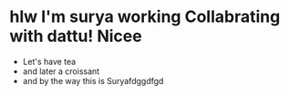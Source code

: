 # hlw I'm surya working Collabrating with dattu! Nicee
- Let's have tea
- and later a croissant
- and by the way this is Suryafdggdfgd
